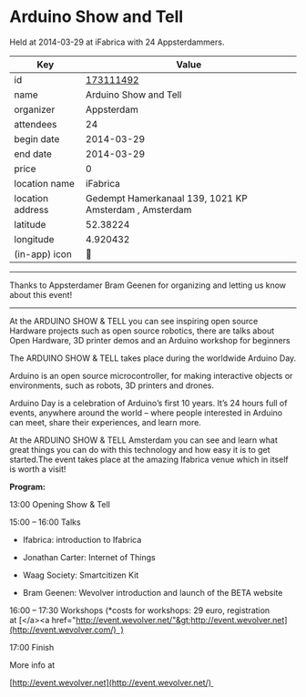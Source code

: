 # Arduino Show and Tell
Held at 2014-03-29 at iFabrica with 24 Appsterdammers.
        
|Key|Value
|---|---|
|id|[173111492](https://www.meetup.com/appsterdam/events/173111492/)|
|name|Arduino Show and Tell|
|organizer|Appsterdam|
|attendees|24|
|begin date|2014-03-29|
|end date|2014-03-29|
|price|0|
|location name|iFabrica|
|location address|Gedempt Hamerkanaal 139,  1021 KP Amsterdam , Amsterdam|
|latitude|52.38224|
|longitude|4.920432|
|(in-app) icon|📢|

---

Thanks to Appsterdamer Bram Geenen for organizing and letting us know about this event!

--------------

At the ARDUINO SHOW & TELL you can see inspiring open source Hardware projects such as open source robotics, there are talks about Open Hardware, 3D printer demos and an Arduino workshop for beginners

The ARDUINO SHOW & TELL takes place during the worldwide Arduino Day.

Arduino is an open source microcontroller, for making interactive objects or environments, such as robots, 3D printers and drones.

Arduino Day is a celebration of Arduino’s first 10 years. It’s 24 hours full of events, anywhere around the world – where people interested in Arduino can meet, share their experiences, and learn more.

At the ARDUINO SHOW & TELL Amsterdam you can see and learn what great things you can do with this technology and how easy it is to get started.The event takes place at the amazing Ifabrica venue which in itself is worth a visit!

**Program:**

13:00 Opening Show & Tell

15:00 – 16:00 Talks

- Ifabrica: introduction to Ifabrica

- Jonathan Carter: Internet of Things

- Waag Society: Smartcitizen Kit

- Bram Geenen: Wevolver introduction and launch of the BETA website

16:00 – 17:30 Workshops (*costs for workshops: 29 euro, registration at [&lt;/a&gt;&lt;a href="http://event.wevolver.net/"&gt;http://event.wevolver.net](http://event.wevolver.com/)  )

17:00 Finish

More info at 

[http://event.wevolver.net](http://event.wevolver.net/) 


